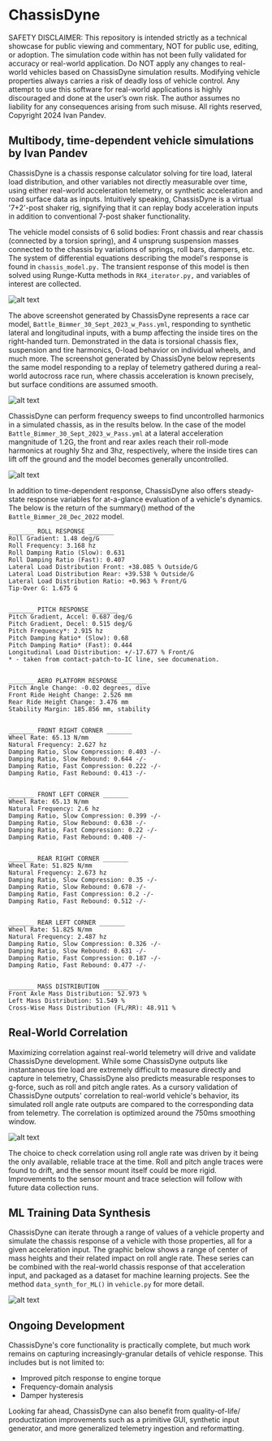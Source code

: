 # ChassisDyne
SAFETY DISCLAIMER: This repository is intended strictly as a technical showcase for public viewing and commentary, NOT for public use, editing, or adoption. The simulation code within has not been fully validated for accuracy or real-world application. Do NOT apply any changes to real-world vehicles based on ChassisDyne simulation results. Modifying vehicle properties always carries a risk of deadly loss of vehicle control. Any attempt to use this software for real-world applications is highly discouraged and done at the user’s own risk. The author assumes no liability for any consequences arising from such misuse. All rights reserved, Copyright 2024 Ivan Pandev.

## Multibody, time-dependent vehicle simulations by Ivan Pandev
ChassisDyne is a chassis response calculator solving for tire load, lateral load distribution, and other variables not directly measurable over time, using either real-world acceleration telemetry, or synthetic acceleration and road surface data as inputs. Intuitively speaking, ChassisDyne is a virtual '7+2'-post shaker rig, signifying that it can replay body acceleration inputs in addition to conventional 7-post shaker functionality.

The vehicle model consists of 6 solid bodies: Front chassis and rear chassis (connected by a torsion spring), and 4 unsprung suspension masses connected to the chassis by variations of springs, roll bars, dampers, etc. The system of differential equations describing the model's response is found in `chassis_model.py.` The transient response of this model is then solved using Runge-Kutta methods in `RK4_iterator.py,` and variables of interest are collected.

![alt text](https://github.com/IvanPandevEngineering/ChassisDyne_Alpha/blob/main/images/demo4.png)

The above screenshot generated by ChassisDyne represents a race car model, `Battle_Bimmer_30_Sept_2023_w_Pass.yml`, responding to synthetic lateral and longitudinal inputs, with a bump affecting the inside tires on the right-handed turn. Demonstrated in the data is torsional chassis flex, suspension and tire harmonics, 0-load behavior on individual wheels, and much more. The screenshot generated by ChassisDyne below represents the same model responding to a replay of telemetry gathered during a real-world autocross race run, where chassis acceleration is known precisely, but surface conditions are assumed smooth.

![alt text](https://github.com/IvanPandevEngineering/ChassisDyne_Alpha/blob/main/images/demo3.png)

ChassisDyne can perform frequency sweeps to find uncontrolled harmonics in a simulated chassis, as in the results below. In the case of the model `Battle_Bimmer_30_Sept_2023_w_Pass.yml` at a lateral acceleration mangnitude of 1.2G, the front and rear axles reach their roll-mode harmonics at roughly 5hz and 3hz, respectively, where the inside tires can lift off the ground and the model becomes generally uncontrolled.

![alt text](https://github.com/IvanPandevEngineering/ChassisDyne_Alpha/blob/main/images/roll_frequency_sweep_1.PNG)

In addition to time-dependent response, ChassisDyne also offers steady-state response variables for at-a-glance evaluation of a vehicle's dynamics. The below is the return of the summary() method of the `Battle_Bimmer_28_Dec_2022` model.

```
_______ ROLL RESPONSE _______
Roll Gradient: 1.48 deg/G
Roll Frequency: 3.168 hz
Roll Damping Ratio (Slow): 0.631
Roll Damping Ratio (Fast): 0.407
Lateral Load Distribution Front: +38.085 % Outside/G
Lateral Load Distribution Rear: +39.538 % Outside/G
Lateral Load Distribution Ratio: +0.963 % Front/G
Tip-Over G: 1.675 G


_______ PITCH RESPONSE _______
Pitch Gradient, Accel: 0.687 deg/G
Pitch Gradient, Decel: 0.515 deg/G
Pitch Frequency*: 2.915 hz
Pitch Damping Ratio* (Slow): 0.68
Pitch Damping Ratio* (Fast): 0.444
Longitudinal Load Distribution: +/-17.677 % Front/G
* - taken from contact-patch-to-IC line, see documenation.


_______ AERO PLATFORM RESPONSE _______
Pitch Angle Change: -0.02 degrees, dive
Front Ride Height Change: 2.526 mm
Rear Ride Height Change: 3.476 mm
Stability Margin: 185.856 mm, stability


_______ FRONT RIGHT CORNER _______
Wheel Rate: 65.13 N/mm
Natural Frequency: 2.627 hz
Damping Ratio, Slow Compression: 0.403 -/-
Damping Ratio, Slow Rebound: 0.644 -/-
Damping Ratio, Fast Compression: 0.222 -/-
Damping Ratio, Fast Rebound: 0.413 -/-


_______ FRONT LEFT CORNER _______
Wheel Rate: 65.13 N/mm
Natural Frequency: 2.6 hz
Damping Ratio, Slow Compression: 0.399 -/-
Damping Ratio, Slow Rebound: 0.638 -/-
Damping Ratio, Fast Compression: 0.22 -/-
Damping Ratio, Fast Rebound: 0.408 -/-


_______ REAR RIGHT CORNER _______
Wheel Rate: 51.825 N/mm
Natural Frequency: 2.673 hz
Damping Ratio, Slow Compression: 0.35 -/-
Damping Ratio, Slow Rebound: 0.678 -/-
Damping Ratio, Fast Compression: 0.2 -/-
Damping Ratio, Fast Rebound: 0.512 -/-


_______ REAR LEFT CORNER _______
Wheel Rate: 51.825 N/mm
Natural Frequency: 2.487 hz
Damping Ratio, Slow Compression: 0.326 -/-
Damping Ratio, Slow Rebound: 0.631 -/-
Damping Ratio, Fast Compression: 0.187 -/-
Damping Ratio, Fast Rebound: 0.477 -/-


_______ MASS DISTRIBUTION _______
Front Axle Mass Distribution: 52.973 %
Left Mass Distribution: 51.549 %
Cross-Wise Mass Distribution (FL/RR): 48.911 %
```

## Real-World Correlation
Maximizing correlation against real-world telemetry will drive and validate ChassisDyne development. While some ChassisDyne outputs like instantaneous tire load are extremely difficult to measure directly and capture in telemetry, ChassisDyne also predicts measurable responses to g-force, such as roll and pitch angle rates. As a cursory validation of ChassisDyne outputs' correlation to real-world vehicle's behavior, its simulated roll angle rate outputs are compared to the corresponding data from telemetry. The correlation is optimized around the 750ms smoothing window.

![alt text](https://github.com/IvanPandevEngineering/ChassisDyne_Alpha/blob/main/images/corr3.png)

The choice to check correlation using roll angle rate was driven by it being the only available, reliable trace at the time. Roll and pitch angle traces were found to drift, and the sensor mount itself could be more rigid. Improvements to the sensor mount and trace selection will follow with future data collection runs.

## ML Training Data Synthesis
ChassisDyne can iterate through a range of values of a vehicle property and simulate the chassis response of a vehicle with those properties, all for a given acceleration input. The graphic below shows a range of center of mass heights and their related impact on roll angle rate. These series can be combined with the real-world chassis response of that acceleration input, and packaged as a dataset for machine learning projects. See the method `data_synth_for_ML()` in `vehicle.py` for more detail.

![alt text](https://github.com/IvanPandevEngineering/ChassisDyne_Alpha/blob/main/images/mlTrainDemo.png)

## Ongoing Development
ChassisDyne's core functionality is practically complete, but much work remains on capturing increasingly-granular details of vehicle response. This includes but is not limited to:
- Improved pitch response to engine torque
- Frequency-domain analysis
- Damper hysteresis

Looking far ahead, ChassisDyne can also benefit from quality-of-life/ productization improvements such as a primitive GUI, synthetic input generator, and more generalized telemetry ingestion and reformatting.
